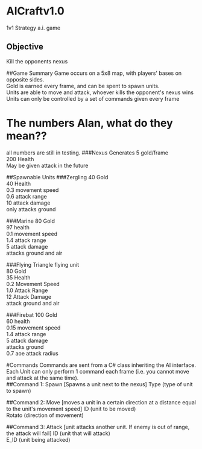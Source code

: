 # AICraftv1.0
1v1 Strategy a.i. game
## Objective 
Kill the opponents nexus

##Game Summary
Game occurs on a 5x8 map, with players' bases on opposite sides.<br />
Gold is earned every frame, and can be spent to spawn units.<br />
Units are able to move and attack, whoever kills the opponent's nexus wins<br />
Units can only be controlled by a set of commands given every frame<br />

# The numbers Alan, what do they mean??
all numbers are still in testing.
###Nexus
Generates 5 gold/frame<br />
200 Health<br />
May be given attack in the future<br />

##Spawnable Units
###Zergling
40 Gold<br />
40 Health<br />
0.3 movement speed<br />
0.6 attack range<br />
10 attack damage<br />
only attacks ground<br />

###Marine
80 Gold<br />
97 health<br />
0.1 movement speed<br />
1.4 attack range<br />
5 attack damage<br />
attacks ground and air <br />

###Flying Triangle
flying unit <br />
80 Gold<br />
35 Health<br />
0.2 Movement Speed<br />
1.0 Attack Range<br />
12 Attack Damage<br />
attack ground and air <br />

###Firebat
100 Gold<br />
60 health<br />
0.15 movement speed<br />
1.4 attack range<br />
5 attack damage<br />
attacks ground <br />
0.7 aoe attack radius <br />

#Commands
Commands are sent from a C# class inheriting the AI interface.<br />
Each Unit can only perform 1 command each frame (i.e. you cannot move and attack at the same time).<br />
##Command 1: Spawn [Spawns a unit next to the nexus]
Type (type of unit to spawn)<br />

##Command 2: Move [moves a unit in a certain direction at a distance equal to the unit's movement speed]
ID (unit to be moved)<br />
Rotato (direction of movement)<br />

##Command 3: Attack [unit attacks another unit. If enemy is out of range, the attack will fail]
ID (unit that will attack)<br />
E_ID (unit being attacked)<br />
